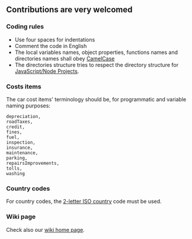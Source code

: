 ## Contributions are very welcomed
### Coding rules
 - Use four spaces for indentations
 - Comment the code in English
 - The local variables names, object properties, functions names and directories names shall obey [CamelCase](https://en.wikipedia.org/wiki/Camel_case)
 - The directories structure tries to respect the directory structure for [JavaScript/Node Projects](https://github.com/jfoclpf/autocosts/blob/master/docs/nodeJS-directory-structure.md).
 
 ### Costs items
 The car cost items' terminology should be, for programmatic and variable naming purposes:

```
depreciation,
roadTaxes,
credit,
fines,
fuel,
inspection,
insurance,
maintenance,
parking,
repairsImprovements,
tolls,
washing
```

### Country codes
For country codes, the [2-letter ISO country](https://en.wikipedia.org/wiki/ISO_3166-1_alpha-2) code must be used.

### Wiki page

Check also our [wiki home page](https://github.com/jfoclpf/autocosts/wiki).
